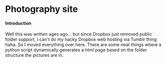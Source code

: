 # Photography site

#### Introduction
Well this was written ages ago... but since Dropbox just removed public folder support, I can't do my hacky Dropbox web hosting via Tumblr thing haha. So I moved everything over here. There are some neat things where a python script dynamically generates a html page based on the folder structure the pictures are in. 